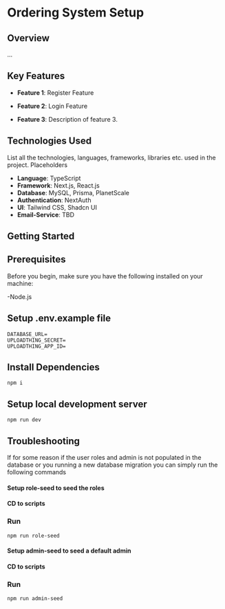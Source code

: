 # Ordering System Setup

## Overview
...

## Key Features

- **Feature 1**: Register Feature

- **Feature 2**: Login Feature
- **Feature 3**: Description of feature 3.

## Technologies Used

List all the technologies, languages, frameworks, libraries etc. used in the project. Placeholders

- **Language**: TypeScript
- **Framework**: Next.js, React.js
- **Database**:  MySQL, Prisma, PlanetScale
- **Authentication**: NextAuth
- **UI**: Tailwind CSS, Shadcn UI
- **Email-Service**: TBD

## Getting Started

## Prerequisites
Before you begin, make sure you have the following installed on your machine:

-Node.js

## Setup .env.example file 

```
DATABASE_URL= 
UPLOADTHING_SECRET=
UPLOADTHING_APP_ID=
```

## Install Dependencies
`
npm i
`



## Setup local development server 

`
npm run dev
`

## Troubleshooting
If for some reason if the user roles and admin is not populated in the database or you running a new database migration you can simply run the following commands

#### Setup role-seed to seed the roles 
#### CD to scripts 
### Run 
```
npm run role-seed
```
#### Setup admin-seed to seed a default admin 
#### CD to scripts 
### Run
```
npm run admin-seed